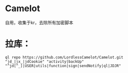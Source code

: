 # Camelot
自用，收集于kr，去除所有加密脚本

# **拉库：**  
```ql repo https://github.com/LordlessCamelot/Camelot.git "jd_|jx_|jdCookie" "activity|backUp" "^jd[^_]|USER|utils|function|sign|sendNotify|ql|JDJR"```
